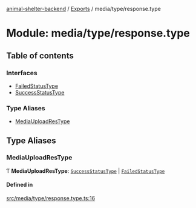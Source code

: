 [animal-shelter-backend](../README.md) / [Exports](../modules.md) / media/type/response.type

# Module: media/type/response.type

## Table of contents

### Interfaces

- [FailedStatusType](../interfaces/media_type_response_type.FailedStatusType.md)
- [SuccessStatusType](../interfaces/media_type_response_type.SuccessStatusType.md)

### Type Aliases

- [MediaUploadResType](media_type_response_type.md#mediauploadrestype)

## Type Aliases

### MediaUploadResType

Ƭ **MediaUploadResType**: [`SuccessStatusType`](../interfaces/media_type_response_type.SuccessStatusType.md) \| [`FailedStatusType`](../interfaces/media_type_response_type.FailedStatusType.md)

#### Defined in

[src/media/type/response.type.ts:16](https://github.com/B4LiN7/animal-shelter-backend/blob/1dff22f62fa53a2f3b721b18c90a57a5c18f4cde/src/media/type/response.type.ts#L16)

